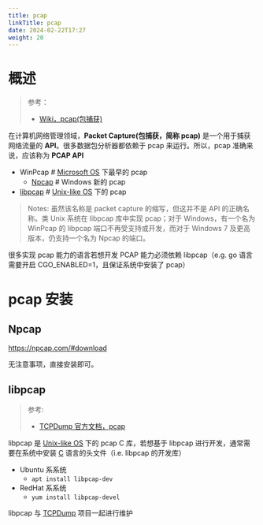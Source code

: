 ```yaml
---
title: pcap
linkTitle: pcap
date: 2024-02-22T17:27
weight: 20
---
```


# 概述

> 参考：
> 
> - [Wiki，pcap(包捕获)](https://en.wikipedia.org/wiki/Pcap)

在计算机网络管理领域，**Packet Capture(包捕获，简称 pcap)** 是一个用于捕获网络流量的 **API**。很多数据包分析器都依赖于 pcap 来运行。所以，pcap 准确来说，应该称为 **PCAP API**

- WinPcap # [Microsoft OS](docs/1.操作系统/Operating%20system/Microsoft%20OS/Microsoft%20OS.md) 下最早的 pcap
  - [Npcap](https://nmap.org/npcap/) # Windows 新的 pcap
- [libpcap](#libpcap) # [Unix-like OS](docs/1.操作系统/Operating%20system/Unix-like%20OS/Unix-like%20OS.md) 下的 pcap

> Notes: 虽然该名称是 packet capture 的缩写，但这并不是 API 的正确名称。类 Unix 系统在 libpcap 库中实现 pcap；对于 Windows，有一个名为 WinPcap 的 libpcap 端口不再受支持或开发，而对于 Windows 7 及更高版本，仍支持一个名为 Npcap 的端口。

很多实现 pcap 能力的语言若想开发 PCAP 能力必须依赖 libpcap（e.g. go 语言需要开启 CGO_ENABLED=1，且保证系统中安装了 pcap）

# pcap 安装

## Npcap

https://npcap.com/#download

无注意事项，直接安装即可。

## libpcap

> 参考:
>
> - [TCPDump 官方文档，pcap](https://www.tcpdump.org/manpages/pcap.3pcap.html)

libpcap 是 [Unix-like OS](docs/1.操作系统/Operating%20system/Unix-like%20OS/Unix-like%20OS.md) 下的 pcap C 库，若想基于 libpcap 进行开发，通常需要在系统中安装 [C](docs/2.编程/高级编程语言/C/C.md) 语言的头文件（i.e. libpcap 的开发库）

- Ubuntu 系系统
  - `apt install libpcap-dev`
- RedHat 系系统
  - `yum install libpcap-devel`

libpcap 与 [TCPDump](docs/7.信息安全/Packet%20analyzer/TCPDump/TCPDump.md) 项目一起进行维护
